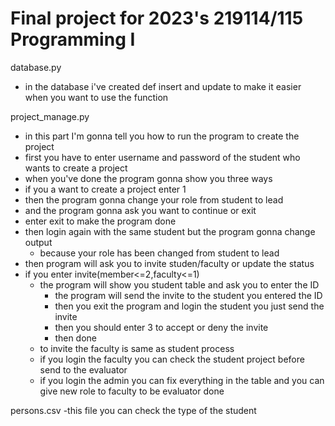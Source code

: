 # Final project for 2023's 219114/115 Programming I
database.py
  - in the database i've created def insert and update to make it easier when you want to use the function

project_manage.py
  - in this part I'm gonna tell you how to run the program to create the project
  - first you have to enter username and password of the student who wants to create a project
  - when you've done the program gonna show you three ways
  - if you a want to create a project enter 1
  - then the program gonna change your role from student to lead
  - and the program gonna ask you want to continue or exit
  - enter exit to make the program done
  - then login again with the same student but the program gonna change output
    - because your role has been changed from student to lead
  - then program will ask you to invite studen/faculty or update the status
  - if you enter invite(member<=2,faculty<=1)
    - the program will show you student table and ask you to enter the ID
      - the program will send the invite to the student you entered the ID
      - then you exit the program and login the student you just send the invite
      - then you should enter 3 to accept or deny the invite
      - then done
    - to invite the faculty is same as student process
    - if you login the faculty you can check the student project before send to the evaluator
    - if you login the admin you can fix everything in the table and you can give new role to faculty to be evaluator
  done

  persons.csv
    -this file you can check the type of the student
